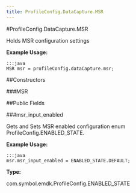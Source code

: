 ```yaml
---
title: ProfileConfig.DataCapture.MSR
---
```

#ProfileConfig.DataCapture.MSR

Holds MSR configuration settings

 

**Example Usage:**
	
	:::java	
	MSR msr = profileConfig.dataCapture.msr;


##Constructors

###MSR



##Public Fields

###msr_input_enabled

Gets and Sets MSR enabled configuration enum  ProfileConfig.ENABLED_STATE.

 

**Example Usage:**
	
	:::java	
	msr.msr_input_enabled = ENABLED_STATE.DEFAULT;


**Type:**

com.symbol.emdk.ProfileConfig.ENABLED_STATE

